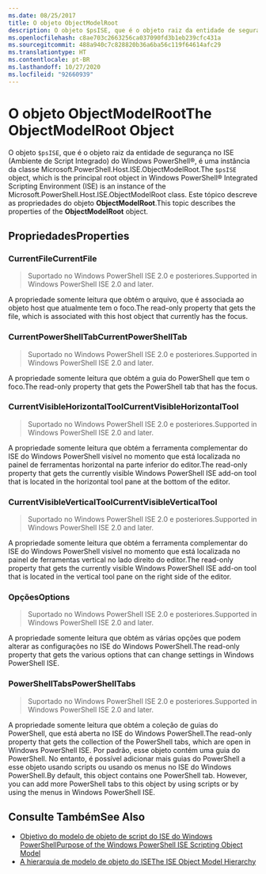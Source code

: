 ```yaml
---
ms.date: 08/25/2017
title: O objeto ObjectModelRoot
description: O objeto $psISE, que é o objeto raiz da entidade de segurança no ISE do PowerShell, é uma instância da classe Microsoft.PowerShell.Host.ISE.ObjectModelRoot. Este tópico descreve as propriedades do objeto ObjectModelRoot.
ms.openlocfilehash: c8ae703c2663256ca037090fd3b1eb239cfc431a
ms.sourcegitcommit: 488a940c7c828820b36a6ba56c119f64614afc29
ms.translationtype: HT
ms.contentlocale: pt-BR
ms.lasthandoff: 10/27/2020
ms.locfileid: "92660939"
---
```

# <a name="the-objectmodelroot-object"></a><span data-ttu-id="606da-104">O objeto ObjectModelRoot</span><span class="sxs-lookup"><span data-stu-id="606da-104">The ObjectModelRoot Object</span></span>

<span data-ttu-id="606da-105">O objeto `$psISE`, que é o objeto raiz da entidade de segurança no ISE (Ambiente de Script Integrado) do Windows PowerShell&reg;, é uma instância da classe Microsoft.PowerShell.Host.ISE.ObjectModelRoot.</span><span class="sxs-lookup"><span data-stu-id="606da-105">The `$psISE` object, which is the principal root object in Windows PowerShell&reg; Integrated Scripting Environment (ISE) is an instance of the Microsoft.PowerShell.Host.ISE.ObjectModelRoot class.</span></span> <span data-ttu-id="606da-106">Este tópico descreve as propriedades do objeto **ObjectModelRoot**.</span><span class="sxs-lookup"><span data-stu-id="606da-106">This topic describes the properties of the **ObjectModelRoot** object.</span></span>

## <a name="properties"></a><span data-ttu-id="606da-107">Propriedades</span><span class="sxs-lookup"><span data-stu-id="606da-107">Properties</span></span>

### <a name="currentfile"></a><span data-ttu-id="606da-108">CurrentFile</span><span class="sxs-lookup"><span data-stu-id="606da-108">CurrentFile</span></span>

> <span data-ttu-id="606da-109">Suportado no Windows PowerShell ISE 2.0 e posteriores.</span><span class="sxs-lookup"><span data-stu-id="606da-109">Supported in Windows PowerShell ISE 2.0 and later.</span></span>

<span data-ttu-id="606da-110">A propriedade somente leitura que obtém o arquivo, que é associada ao objeto host que atualmente tem o foco.</span><span class="sxs-lookup"><span data-stu-id="606da-110">The read-only property that gets the file, which is associated with this host object that currently has the focus.</span></span>

### <a name="currentpowershelltab"></a><span data-ttu-id="606da-111">CurrentPowerShellTab</span><span class="sxs-lookup"><span data-stu-id="606da-111">CurrentPowerShellTab</span></span>

> <span data-ttu-id="606da-112">Suportado no Windows PowerShell ISE 2.0 e posteriores.</span><span class="sxs-lookup"><span data-stu-id="606da-112">Supported in Windows PowerShell ISE 2.0 and later.</span></span>

<span data-ttu-id="606da-113">A propriedade somente leitura que obtém a guia do PowerShell que tem o foco.</span><span class="sxs-lookup"><span data-stu-id="606da-113">The read-only property that gets the PowerShell tab that has the focus.</span></span>

### <a name="currentvisiblehorizontaltool"></a><span data-ttu-id="606da-114">CurrentVisibleHorizontalTool</span><span class="sxs-lookup"><span data-stu-id="606da-114">CurrentVisibleHorizontalTool</span></span>

> <span data-ttu-id="606da-115">Suportado no Windows PowerShell ISE 2.0 e posteriores.</span><span class="sxs-lookup"><span data-stu-id="606da-115">Supported in Windows PowerShell ISE 2.0 and later.</span></span>

<span data-ttu-id="606da-116">A propriedade somente leitura que obtém a ferramenta complementar do ISE do Windows PowerShell visível no momento que está localizada no painel de ferramentas horizontal na parte inferior do editor.</span><span class="sxs-lookup"><span data-stu-id="606da-116">The read-only property that gets the currently visible Windows PowerShell ISE add-on tool that is located in the horizontal tool pane at the bottom of the editor.</span></span>

### <a name="currentvisibleverticaltool"></a><span data-ttu-id="606da-117">CurrentVisibleVerticalTool</span><span class="sxs-lookup"><span data-stu-id="606da-117">CurrentVisibleVerticalTool</span></span>

> <span data-ttu-id="606da-118">Suportado no Windows PowerShell ISE 2.0 e posteriores.</span><span class="sxs-lookup"><span data-stu-id="606da-118">Supported in Windows PowerShell ISE 2.0 and later.</span></span>

<span data-ttu-id="606da-119">A propriedade somente leitura que obtém a ferramenta complementar do ISE do Windows PowerShell visível no momento que está localizada no painel de ferramentas vertical no lado direito do editor.</span><span class="sxs-lookup"><span data-stu-id="606da-119">The read-only property that gets the currently visible Windows PowerShell ISE add-on tool that is located in the vertical tool pane on the right side of the editor.</span></span>

### <a name="options"></a><span data-ttu-id="606da-120">Opções</span><span class="sxs-lookup"><span data-stu-id="606da-120">Options</span></span>

> <span data-ttu-id="606da-121">Suportado no Windows PowerShell ISE 2.0 e posteriores.</span><span class="sxs-lookup"><span data-stu-id="606da-121">Supported in Windows PowerShell ISE 2.0 and later.</span></span>

<span data-ttu-id="606da-122">A propriedade somente leitura que obtém as várias opções que podem alterar as configurações no ISE do Windows PowerShell.</span><span class="sxs-lookup"><span data-stu-id="606da-122">The read-only property that gets the various options that can change settings in Windows PowerShell ISE.</span></span>

### <a name="powershelltabs"></a><span data-ttu-id="606da-123">PowerShellTabs</span><span class="sxs-lookup"><span data-stu-id="606da-123">PowerShellTabs</span></span>

> <span data-ttu-id="606da-124">Suportado no Windows PowerShell ISE 2.0 e posteriores.</span><span class="sxs-lookup"><span data-stu-id="606da-124">Supported in Windows PowerShell ISE 2.0 and later.</span></span>

<span data-ttu-id="606da-125">A propriedade somente leitura que obtém a coleção de guias do PowerShell, que está aberta no ISE do Windows PowerShell.</span><span class="sxs-lookup"><span data-stu-id="606da-125">The read-only property that gets the collection of the PowerShell tabs, which are open in Windows PowerShell ISE.</span></span> <span data-ttu-id="606da-126">Por padrão, esse objeto contém uma guia do PowerShell. No entanto, é possível adicionar mais guias do PowerShell a esse objeto usando scripts ou usando os menus no ISE do Windows PowerShell.</span><span class="sxs-lookup"><span data-stu-id="606da-126">By default, this object contains one PowerShell tab. However, you can add more PowerShell tabs to this object by using scripts or by using the menus in Windows PowerShell ISE.</span></span>

## <a name="see-also"></a><span data-ttu-id="606da-127">Consulte Também</span><span class="sxs-lookup"><span data-stu-id="606da-127">See Also</span></span>

- [<span data-ttu-id="606da-128">Objetivo do modelo de objeto de script do ISE do Windows PowerShell</span><span class="sxs-lookup"><span data-stu-id="606da-128">Purpose of the Windows PowerShell ISE Scripting Object Model</span></span>](Purpose-of-the-Windows-PowerShell-ISE-Scripting-Object-Model.md)
- [<span data-ttu-id="606da-129">A hierarquia de modelo de objeto do ISE</span><span class="sxs-lookup"><span data-stu-id="606da-129">The ISE Object Model Hierarchy</span></span>](The-ISE-Object-Model-Hierarchy.md)
